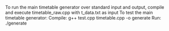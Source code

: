 To run the main timetable generator over standard input and output, compile and execute timetable_raw.cpp with t_data.txt as input
To test the main timetable generator:
Compile: g++ test.cpp timetable.cpp -o generate
Run: ./generate
